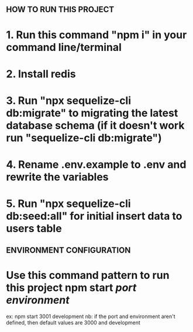 ## HOW TO RUN THIS PROJECT
# 1. Run this command "npm i" in your command line/terminal
# 2. Install redis
# 3. Run "npx sequelize-cli db:migrate" to migrating the latest database schema (if it doesn't work run "sequelize-cli db:migrate")
# 4. Rename .env.example to .env and rewrite the variables
# 5. Run "npx sequelize-cli db:seed:all" for initial insert data to users table

## ENVIRONMENT CONFIGURATION
# Use this command pattern to run this project npm start *port* *environment*
ex: npm start 3001 development
nb: if the port and environment aren't defined, then default values are 3000 and development